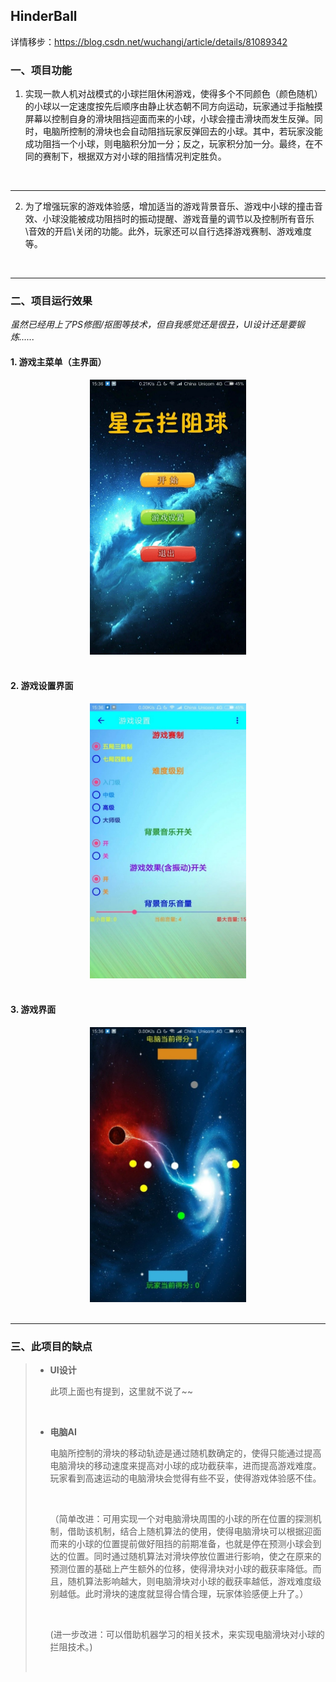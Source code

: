## HinderBall

详情移步：https://blog.csdn.net/wuchangi/article/details/81089342

### 一、项目功能

1. 实现一款人机对战模式的小球拦阻休闲游戏，使得多个不同颜色（颜色随机）的小球以一定速度按先后顺序由静止状态朝不同方向运动，玩家通过手指触摸屏幕以控制自身的滑块阻挡迎面而来的小球，小球会撞击滑块而发生反弹。同时，电脑所控制的滑块也会自动阻挡玩家反弹回去的小球。其中，若玩家没能成功阻挡一个小球，则电脑积分加一分；反之，玩家积分加一分。最终，在不同的赛制下，根据双方对小球的阻挡情况判定胜负。


<br/>

------
2. 为了增强玩家的游戏体验感，增加适当的游戏背景音乐、游戏中小球的撞击音效、小球没能被成功阻挡时的振动提醒、游戏音量的调节以及控制所有音乐\音效的开启\关闭的功能。此外，玩家还可以自行选择游戏赛制、游戏难度等。

<br/>

***

### 二、项目运行效果

*虽然已经用上了PS修图/抠图等技术，但自我感觉还是很丑，UI设计还是要锻炼......*

#### 1. 游戏主菜单（主界面）

<div align=center>
<img src="https://github.com/Yuziquan/HinderBall/blob/master/Screenshots/main_menu.jpg" width=250 height=440 />
</div>

<br/>

#### 2. 游戏设置界面

<div align=center>
<img src="https://github.com/Yuziquan/HinderBall/blob/master/Screenshots/game_settings.jpg" width=250 height=440 />
</div>

<br/>

#### 3. 游戏界面

<div align=center>
<img src="https://github.com/Yuziquan/HinderBall/blob/master/Screenshots/playing.jpg" width=250 height=440 />
</div>

<br/>

***

### 三、此项目的缺点

> * **UI设计**
>
>   此项上面也有提到，这里就不说了~~
>
>   <br/>
>
> * **电脑AI**
>
>   电脑所控制的滑块的移动轨迹是通过随机数确定的，使得只能通过提高电脑滑块的移动速度来提高对小球的成功截获率，进而提高游戏难度。玩家看到高速运动的电脑滑块会觉得有些不妥，使得游戏体验感不佳。
>
>   <br/>
>
>   （简单改进：可用实现一个对电脑滑块周围的小球的所在位置的探测机制，借助该机制，结合上随机算法的使用，使得电脑滑块可以根据迎面而来的小球的位置提前做好阻挡的前期准备，也就是停在预测小球会到达的位置。同时通过随机算法对滑块停放位置进行影响，使之在原来的预测位置的基础上产生额外的位移，使得滑块对小球的截获率降低。而且，随机算法影响越大，则电脑滑块对小球的截获率越低，游戏难度级别越低。此时滑块的速度就显得合情合理，玩家体验感便上升了。）
>
>   <br/>
>
>   (进一步改进：可以借助机器学习的相关技术，来实现电脑滑块对小球的拦阻技术。)
>
>   ​